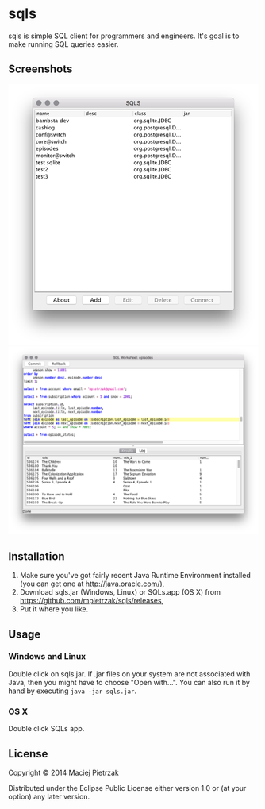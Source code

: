 # sqls

sqls is simple SQL client for programmers and engineers.
It's goal is to make running SQL queries easier.

## Screenshots

![SQLs Conn List Window](screenshots/sqls-conn-list.png?raw=true "SQLs Conn List Window")
![SQLs Worksheet Window](screenshots/sqls-worksheet.png?raw=true "SQLs Worksheet Window")

## Installation

1. Make sure you've got fairly recent Java Runtime Environment installed (you can get one at http://java.oracle.com/),
2. Download sqls.jar (Windows, Linux) or SQLs.app (OS X) from https://github.com/mpietrzak/sqls/releases,
3. Put it where you like.

## Usage

### Windows and Linux

Double click on sqls.jar.
If .jar files on your system are not associated with Java, then you might have to choose "Open with...".
You can also run it by hand by executing `java -jar sqls.jar`.

### OS X

Double click SQLs app.

## License

Copyright © 2014 Maciej Pietrzak

Distributed under the Eclipse Public License either version 1.0 or (at
your option) any later version.
